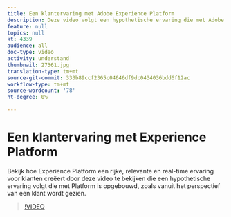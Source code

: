 ```yaml
---
title: Een klantervaring met Adobe Experience Platform
description: Deze video volgt een hypothetische ervaring die met Adobe Experience Platform is opgebouwd, zoals vanuit het perspectief van een klant wordt gezien. Bekijk hoe Experience Platform een rijke, relevante en real-time ervaring creëert.
feature: null
topics: null
kt: 4339
audience: all
doc-type: video
activity: understand
thumbnail: 27361.jpg
translation-type: tm+mt
source-git-commit: 333b89ccf2365c04646df9dc0434036bdd6f12ac
workflow-type: tm+mt
source-wordcount: '78'
ht-degree: 0%

---
```



# Een klantervaring met Experience Platform

Bekijk hoe Experience Platform een rijke, relevante en real-time ervaring voor klanten creëert door deze video te bekijken die een hypothetische ervaring volgt die met Platform is opgebouwd, zoals vanuit het perspectief van een klant wordt gezien.

>[!VIDEO](https://video.tv.adobe.com/v/27361?quality=12&learn=on)